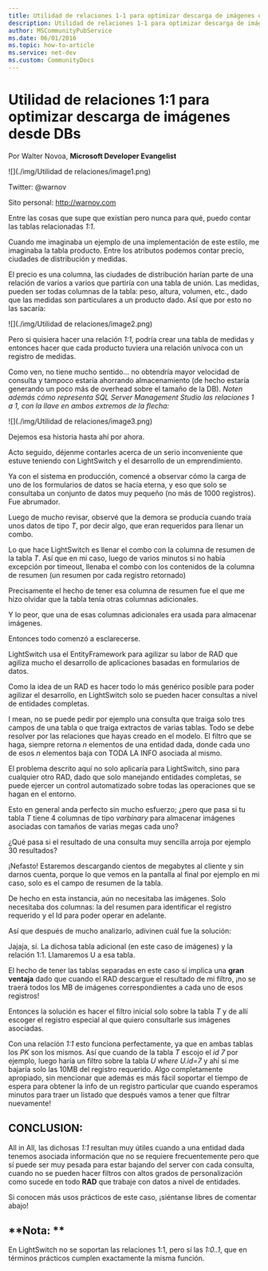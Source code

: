 ```yaml
---
title: Utilidad de relaciones 1-1 para optimizar descarga de imágenes desde DBs
description: Utilidad de relaciones 1-1 para optimizar descarga de imágenes desde DBs
author: MSCommunityPubService
ms.date: 06/01/2016
ms.topic: how-to-article
ms.service: net-dev
ms.custom: CommunityDocs
---
```







# Utilidad de relaciones 1:1 para optimizar descarga de imágenes desde DBs

Por Walter Novoa, **Microsoft Developer Evangelist**

![](./img/Utilidad de relaciones/image1.png)

Twitter: @warnov

Sito personal: <http://warnov.com>

Entre las cosas que supe que existían pero nunca para qué, puedo contar
las tablas relacionadas *1:1*.

Cuando me imaginaba un ejemplo de una implementación de este estilo, me
imaginaba la tabla producto. Entre los atributos podemos contar precio,
ciudades de distribución y medidas.

El precio es una columna, las ciudades de distribución harían parte de
una relación de varios a varios que partiría con una tabla de unión. Las
medidas, pueden ser todas columnas de la tabla: peso, altura, volumen,
etc., dado que las medidas son particulares a un producto dado. Así que
por esto no las sacaría:

![](./img/Utilidad de relaciones/image2.png)
    

Pero si quisiera hacer una relación *1:1*, podría crear una tabla de
medidas y entonces hacer que cada producto tuviera una relación unívoca
con un registro de medidas.

Como ven, no tiene mucho sentido... no obtendría mayor velocidad de
consulta y tampoco estaría ahorrando almacenamiento (de hecho estaría
generando un poco más de overhead sobre el tamaño de la DB). *Noten
además cómo representa SQL Server Management Studio las relaciones 1 a
1, con la llave en ambos extremos de la flecha:*

![](./img/Utilidad de relaciones/image3.png)
    

Dejemos esa historia hasta ahí por ahora.

Acto seguido, déjenme contarles acerca de un serio inconveniente que
estuve teniendo con LightSwitch y el desarrollo de un emprendimiento.

Ya con el sistema en producción, comencé a observar cómo la carga de uno
de los formularios de datos se hacía eterna, y eso que solo se
consultaba un conjunto de datos muy pequeño (no más de 1000 registros).
Fue abrumador.

Luego de mucho revisar, observé que la demora se producía cuando traía
unos datos de tipo *T*, por decir algo, que eran requeridos para llenar
un combo.

Lo que hace LightSwitch es llenar el combo con la columna de resumen de
la tabla *T*. Así que en mi caso, luego de varios minutos si no había
excepción por timeout, llenaba el combo con los contenidos de la columna
de resumen (un resumen por cada registro retornado)

Precisamente el hecho de tener esa columna de resumen fue el que me hizo
olvidar que la tabla tenía otras columnas adicionales.

Y lo peor, que una de esas columnas adicionales era usada para almacenar
imágenes.

Entonces todo comenzó a esclarecerse.

LightSwitch usa el EntityFramework para agilizar su labor de RAD que
agiliza mucho el desarrollo de aplicaciones basadas en formularios de
datos.

Como la idea de un RAD es hacer todo lo más genérico posible para poder
agilizar el desarrollo, en LightSwitch solo se pueden hacer consultas a
nivel de entidades completas.

I mean, no se puede pedir por ejemplo una consulta que traiga solo tres
campos de una tabla o que traiga extractos de varias tablas. Todo se
debe resolver por las relaciones que hayas creado en el modelo. El
filtro que se haga, siempre retorna *n* elementos de una entidad dada,
donde cada uno de esos *n* elementos baja con TODA LA INFO asociada al
mismo.

El problema descrito aquí no solo aplicaría para LightSwitch, sino para
cualquier otro RAD, dado que solo manejando entidades completas, se
puede ejercer un control automatizado sobre todas las operaciones que se
hagan en el entorno.

Esto en general anda perfecto sin mucho esfuerzo; ¿pero que pasa si tu
tabla *T* tiene 4 columnas de tipo *varbinary* para almacenar imágenes
asociadas con tamaños de varias megas cada uno?

¿Qué pasa si el resultado de una consulta muy sencilla arroja por
ejemplo 30 resultados?

¡Nefasto! Estaremos descargando cientos de megabytes al cliente y sin
darnos cuenta, porque lo que vemos en la pantalla al final por ejemplo
en mi caso, solo es el campo de resumen de la tabla.

De hecho en esta instancia, aún no necesitaba las imágenes. Solo
necesitaba dos columnas: la del resumen para identificar el registro
requerido y el Id para poder operar en adelante.

Así que después de mucho analizarlo, adivinen cuál fue la solución:

Jajaja, sí. La dichosa tabla adicional (en este caso de imágenes) y la
relación 1:1. Llamaremos U a esa tabla.

El hecho de tener las tablas separadas en este caso sí implica una
**gran ventaja** dado que cuando el RAD descargue el resultado de mi
filtro, ¡no se traerá todos los MB de imágenes correspondientes a cada
uno de esos registros!

Entonces la solución es hacer el filtro inicial solo sobre la tabla *T*
y de allí escoger el registro especial al que quiero consultarle sus
imágenes asociadas.

Con una relación *1:1* esto funciona perfectamente, ya que en ambas
tablas los *PK* son los mismos. Así que cuando de la tabla *T* escojo el
*id 7* por ejemplo, luego haría un filtro sobre la tabla *U where
U.id=7* y ahí sí me bajaría solo las 10MB del registro requerido. Algo
completamente apropiado, sin mencionar que además es más fácil soportar
el tiempo de espera para obtener la info de un registro particular que
cuando esperamos minutos para traer un listado que después vamos a tener
que filtrar nuevamente!

**CONCLUSION:**
---------------

All in All, las dichosas *1:1* resultan muy útiles cuando a una entidad
dada tenemos asociada información que no se requiere frecuentemente pero
que sí puede ser muy pesada para estar bajando del server con cada
consulta, cuando no se pueden hacer filtros con altos grados de
personalización como sucede en todo **RAD** que trabaje con datos a
nivel de entidades.

Si conocen más usos prácticos de este caso, ¡siéntanse libres de
comentar abajo!

**Nota: **
----------

En LightSwitch no se soportan las relaciones 1:1, pero sí las *1:0..1*,
que en términos prácticos cumplen exactamente la misma función.


